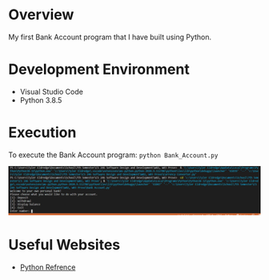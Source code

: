 # Overview
My first Bank Account program that I have built using Python. 

# Development Environment

* Visual Studio Code
* Python 3.8.5

# Execution

To execute the Bank Account program: `python Bank_Account.py`

![Program screenshot showing the Bank Account program running](Bank_account.PNG)

# Useful Websites

* [Python Refrence](https://docs.python.org/3/library/index.html)


